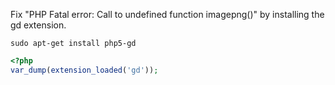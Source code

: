 Fix "PHP Fatal error:  Call to undefined function imagepng()" by installing the gd extension.

```sudo apt-get install php5-gd```

```php
<?php
var_dump(extension_loaded('gd'));
```